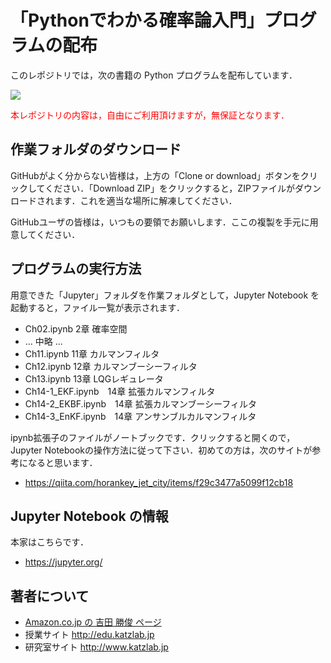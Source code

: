 # 「Pythonでわかる確率論入門」プログラムの配布

このレポジトリでは，次の書籍の Python プログラムを配布しています．

<a target="_blank"  href="https://www.amazon.co.jp/gp/product/B07XZ37TVS/ref=as_li_tl?ie=UTF8&camp=247&creative=1211&creativeASIN=B07XZ37TVS&linkCode=as2&tag=kanetowa-22&linkId=b4b9309fc6727d614e14c820674a12f8"><img border="0" src="//ws-fe.amazon-adsystem.com/widgets/q?_encoding=UTF8&MarketPlace=JP&ASIN=B07XZ37TVS&ServiceVersion=20070822&ID=AsinImage&WS=1&Format=_SL160_&tag=kanetowa-22" ></a><img src="//ir-jp.amazon-adsystem.com/e/ir?t=kanetowa-22&l=am2&o=9&a=B07XZ37TVS" width="1" height="1" border="0" alt="" style="border:none !important; margin:0px !important;" />

<font color="red"> 本レポジトリの内容は，自由にご利用頂けますが，無保証となります．</font>

## 作業フォルダのダウンロード

GitHubがよく分からない皆様は，上方の「Clone or download」ボタンをクリックしてください．「Download ZIP」をクリックすると，ZIPファイルがダウンロードされます．これを適当な場所に解凍してください．

GitHubユーザの皆様は，いつもの要領でお願いします．ここの複製を手元に用意してください．

## プログラムの実行方法

用意できた「Jupyter」フォルダを作業フォルダとして，Jupyter Notebook を起動すると，ファイル一覧が表示されます．

* Ch02.ipynb 2章 確率空間
* ... 中略 ...
* Ch11.ipynb 11章 カルマンフィルタ
* Ch12.ipynb 12章 カルマンブーシーフィルタ
* Ch13.ipynb 13章 LQGレギュレータ
* Ch14-1_EKF.ipynb　14章 拡張カルマンフィルタ
* Ch14-2_EKBF.ipynb　14章 拡張カルマンブーシーフィルタ
* Ch14-3_EnKF.ipynb　14章 アンサンブルカルマンフィルタ

ipynb拡張子のファイルがノートブックです．クリックすると開くので，Jupyter Notebookの操作方法に従って下さい．初めての方は，次のサイトが参考になると思います．

* https://qiita.com/horankey_jet_city/items/f29c3477a5099f12cb18

## Jupyter Notebook の情報

本家はこちらです．

* https://jupyter.org/

## 著者について

* [ Amazon.co.jp の 吉田 勝俊 ページ](https://www.amazon.co.jp/-/e/B004LU422W)
* 授業サイト http://edu.katzlab.jp
* 研究室サイト http://www.katzlab.jp


